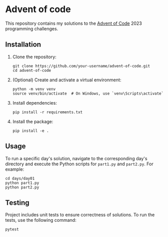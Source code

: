 # Advent of code

This repository contains my solutions to the [Advent of Code](https://adventofcode.com/) 2023 programming challenges.


## Installation
1. Clone the repository:
    ```
    git clone https://github.com/your-username/advent-of-code.git
    cd advent-of-code
    ```
1.
    (Optional) Create and activate a virtual environment:
    ```
    python -m venv venv
    source venv/bin/activate  # On Windows, use `venv\Scripts\activate`
    ```
1. Install dependencies:
    ```
    pip install -r requirements.txt
    ```
1. Install the package:
    ```
    pip install -e .
    ```

## Usage

To run a specific day's solution, navigate to the corresponding day's directory and execute the Python scripts for `part1.py` and `part2.py`. For example:

```
cd days/day01
python part1.py
python part2.py
```

## Testing

Project includes unit tests to ensure correctness of solutions. To run the tests, use the following command:
```
pytest
```